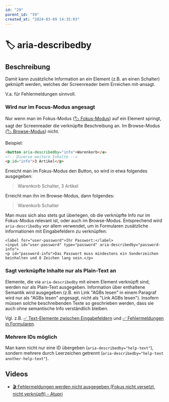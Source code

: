 ```yaml
---
id: "29"
parent_id: "59"
created_at: "2024-03-09 14:35:03"
---
```


# 🏷️ aria-describedby

## Beschreibung

Damit kann zusätzliche Information an ein Element (z.B. an einen Schalter) geknüpft werden, welches der Screenreader beim Erreichen mit-ansagt.

V.a. für Fehlermeldungen sinnvoll.

### Wird nur im Focus-Modus angesagt

Nur wenn man im Fokus-Modus ([🏷️ Fokus-Modus](/de/tags/werkzeuge/screenreader/desktop-screenreader/fokus-modus)) auf ein Element springt, sagt der Screenreader die verknüpfte Beschreibung an. Im Browse-Modus ([🏷️ Browse-Modus](/de/tags/werkzeuge/screenreader/desktop-screenreader/browse-modus)) nicht.

Beispiel:

```html
<button aria-describedby="info">Warenkorb</a>
<!-- Diverse weitere Inhalte -->
<p id="info">3 Artikel</p>
```

Erreicht man im Fokus-Modus den Button, so wird in etwa folgendes ausgegeben:

> Warenkorb Schalter, 3 Artikel

Erreicht man ihn im Browse-Modus, dann folgendes:

> Warenkorb Schalter

Man muss sich also stets gut überlegen, ob die verknüpfte Info nur im Fokus-Modus relevant ist, oder auch im Browse-Modus. Entsprechend wird `aria-describedby` vor allem verwendet, um in Formularen zusätzliche Informationen mit Eingabefeldern zu verknüpfen:

```
<label for="user-password">Ihr Passwort:</label>
<input id="user-password" type="password" aria-describedby="password-info">
<p id="password-info">Das Passwort muss mindestens ein Sonderzeichen beinhalten und 8 Zeichen lang sein.</p>
```

### Sagt verknüpfte Inhalte nur als Plain-Text an

Elemente, die via `aria-describedby` mit einem Element verknüpft sind, werden nur als Plain-Text ausgegeben. Information über enthaltene Semantik wird ausgegeben (z.B. ein Link "AGBs lesen" in einem Paragraf wird nur als "AGBs lesen" angesagt, nicht als "Link AGBs lesen"). Insofern müssen solche beschreibenden Texte so geschrieben werden, dass sie auch ohne semantische Info verständlich bleiben.

Vgl. z.B. [✅ Text-Elemente zwischen Eingabefeldern](/de/wcag/1.3.1c-formular-beziehungen/text-elemente-zwischen-eingabefeldern) und [✅ Fehlermeldungen in Formularen](/de/wcag/3.3.1-fehlerkennzeichnung/fehlermeldungen-in-formularen).

### Mehrere IDs möglich

Man kann nicht nur eine ID übergeben (`aria-describedby="help-text"`), sondern mehrere durch Leerzeichen getrennt (`aria-describedby="help-text another-help-text"`).

## Videos

- [🎬 Fehlermeldungen werden nicht ausgegeben (Fokus nicht versetzt, nicht verknüpft) - Atupri](/videos/fehlermeldungen-werden-nicht-ausgegeben-fokus-nicht-versetzt-nicht-verknuepft-atupri)